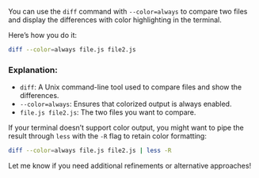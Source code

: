 You can use the `diff` command with `--color=always` to compare two files and display the differences with color highlighting in the terminal.

Here’s how you do it:

```sh
diff --color=always file.js file2.js
```

### Explanation:
- `diff`: A Unix command-line tool used to compare files and show the differences.
- `--color=always`: Ensures that colorized output is always enabled.
- `file.js file2.js`: The two files you want to compare.

If your terminal doesn’t support color output, you might want to pipe the result through `less` with the `-R` flag to retain color formatting:

```sh
diff --color=always file.js file2.js | less -R
```

Let me know if you need additional refinements or alternative approaches!